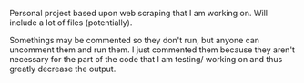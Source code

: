 Personal project based upon web scraping that I am working on.  Will include a lot of files (potentially).

Somethings may be commented so they don't run, but anyone can uncomment them and run them.  I just commented them because they aren't necessary for the part of the code that I am testing/ working on and thus greatly decrease the output.  
